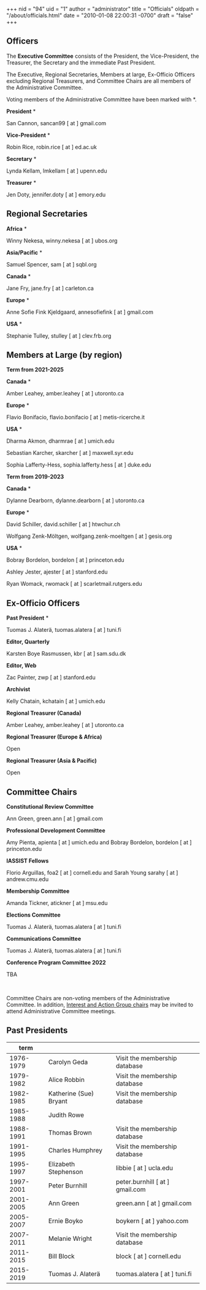+++
nid = "94"
uid = "1"
author = "administrator"
title = "Officials"
oldpath = "/about/officials.html" 
date = "2010-01-08 22:00:31 -0700"
draft = "false"
+++
## Officers

The **Executive Committee** consists of the President, the Vice-President, the Treasurer, the Secretary and the immediate Past President.

The Executive, Regional Secretaries, Members at large, Ex-Officio Officers excluding Regional Treasurers, and Committee Chairs are all members of the Administrative Committee. 

Voting members of the Administrative Committee have been marked with *. 

**President** *

San Cannon,
sancan99 [ at ] gmail.com

**Vice-President** *

Robin Rice,
robin.rice [ at ] ed.ac.uk

**Secretary** *

Lynda Kellam,
lmkellam [ at ] upenn.edu

**Treasurer** *

Jen Doty,
jennifer.doty [ at ] emory.edu

## Regional Secretaries

**Africa** *

Winny Nekesa,
winny.nekesa [ at ] ubos.org

**Asia/Pacific** *

Samuel Spencer,
sam [ at ] sqbl.org

**Canada** *

Jane Fry,
jane.fry [ at ] carleton.ca

**Europe** *

Anne Sofie Fink Kjeldgaard,
annesofiefink [ at ] gmail.com

**USA** *

Stephanie Tulley,
stulley [ at ] clev.frb.org
 

## Members at Large (by region)

**Term from 2021-2025**

**Canada** *

Amber Leahey,
amber.leahey [ at ] utoronto.ca

**Europe** *

Flavio Bonifacio,
flavio.bonifacio [ at ] metis-ricerche.it

**USA** *

Dharma Akmon,
dharmrae [ at ] umich.edu

Sebastian Karcher,
skarcher [ at ] maxwell.syr.edu

Sophia Lafferty-Hess,
sophia.lafferty.hess [ at ] duke.edu


**Term from 2019-2023**

**Canada** *

Dylanne Dearborn,
dylanne.dearborn [ at ] utoronto.ca

**Europe** *

David Schiller,
david.schiller [ at ] htwchur.ch

Wolfgang Zenk-Möltgen,
wolfgang.zenk-moeltgen [ at ] gesis.org

**USA** *

Bobray Bordelon,
bordelon [ at ] princeton.edu

Ashley Jester,
ajester [ at ] stanford.edu

Ryan Womack,
rwomack [ at ] scarletmail.rutgers.edu


## Ex-Officio Officers

**Past President** *

Tuomas J. Alaterä,
tuomas.alatera [ at ] tuni.fi

**Editor, Quarterly**

Karsten Boye Rasmussen,
kbr [ at ] sam.sdu.dk

**Editor, Web**

Zac Painter,
zwp [ at ] stanford.edu

**Archivist**

Kelly Chatain,
kchatain [ at ] umich.edu

**Regional Treasurer (Canada)** 

Amber Leahey,
amber.leahey [ at ] utoronto.ca

**Regional Treasurer (Europe & Africa)** 

Open

**Regional Treasurer (Asia & Pacific)** 

Open 


## Committee Chairs

**Constitutional Review Committee**

Ann Green, green.ann [ at ] gmail.com

**Professional Development Committee**

Amy Pienta, apienta [ at ] umich.edu and Bobray Bordelon, bordelon [ at ] princeton.edu

**IASSIST Fellows**

Florio Arguillas, foa2 [ at ] cornell.edu and Sarah Young sarahy [ at ] andrew.cmu.edu

**Membership Committee**

Amanda Tickner, atickner [ at ] msu.edu

**Elections Committee**

Tuomas J. Alaterä, tuomas.alatera [ at ] tuni.fi

**Communications Committee**

Tuomas J. Alaterä, tuomas.alatera [ at ] tuni.fi

**Conference Program Committee 2022**

TBA

&nbsp;

Committee Chairs are non-voting members of the Administrative Committee.
In addition, [Interest and Action Group chairs](/about/committees-and-groups#interest-groups) may be invited to attend Administrative Committee meetings.


## Past Presidents

term| | |
---|---|---|
1976-1979 | Carolyn Geda |  Visit the membership database<!--cg3 [ at ] ix.netcom.com-->|
1979-1982 | Alice Robbin |  Visit the membership database<!--arobbin [ at ] indiana.edu--> |
1982-1985 | Katherine (Sue) Bryant  |  Visit the membership database<!--bryant.sue [ at ] tbs-sct.gc.ca--> |
1985-1988 | Judith Rowe |  <!--judith [ at ] princeton.edu--> |
1988-1991 | Thomas Brown |  Visit the membership database<!--ThomasEBrownDC [ at ] aol.com--> |
1991-1995 | Charles Humphrey |  Visit the membership database<!--chuck.humphrey [ at ] ualberta.ca--> |
1995-1997 | Elizabeth Stephenson |  libbie [ at ] ucla.edu |
1997-2001 | Peter Burnhill |  peter.burnhill [ at ] gmail.com |
2001-2005 | Ann Green |  green.ann [ at ] gmail.com |
2005-2007 | Ernie Boyko |  boykern [ at ] yahoo.com |
2007-2011 | Melanie Wright |  Visit the membership database <!--melanie [ at ] essex.ac.uk --> |
2011-2015 | Bill Block |  block [ at ] cornell.edu |
2015-2019 | Tuomas J. Alaterä |  tuomas.alatera [ at ] tuni.fi |


